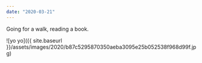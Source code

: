 ```yaml
---
date: "2020-03-21"
---
```


Going for a walk, reading a book.

![yo yo]({{ site.baseurl }}/assets/images/2020/b87c5295870350aeba3095e25b052538f968d99f.jpg)
